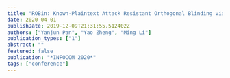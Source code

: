 ```yaml
---
title: "ROBin: Known-Plaintext Attack Resistant Orthogonal Blinding via Channel Randomization"
date: 2020-04-01
publishDate: 2019-12-09T21:31:55.512402Z
authors: ["Yanjun Pan", "Yao Zheng", "Ming Li"]
publication_types: ["1"]
abstract: ""
featured: false
publication: "*INFOCOM 2020*"
tags: ["conference"]
---
```


